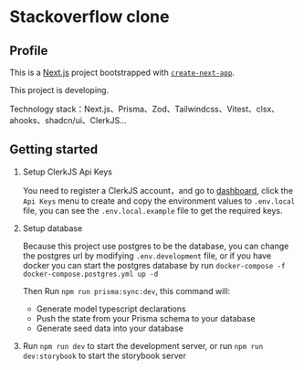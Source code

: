 # Stackoverflow clone

## Profile

This is a [Next.js](https://nextjs.org/) project bootstrapped with [`create-next-app`](https://github.com/vercel/next.js/tree/canary/packages/create-next-app).

This project is developing.

Technology stack：Next.js、Prisma、Zod、Tailwindcss、Vitest、clsx、ahooks、shadcn/ui、ClerkJS...

## Getting started

1. Setup ClerkJS Api Keys

   You need to register a ClerkJS account，and go to [dashboard](https://dashboard.clerk.com/), click the `Api Keys` menu to create and copy the environment values to `.env.local` file, you can see the `.env.local.example` file to get the required keys.

2. Setup database

   Because this project use postgres to be the database, you can change the postgres url by modifying `.env.development` file, or if you have docker you can start the postgres database by run `docker-compose -f docker-compose.postgres.yml up -d`

   Then Run `npm run prisma:sync:dev`, this command will:

   - Generate model typescript declarations
   - Push the state from your Prisma schema to your database
   - Generate seed data into your database

3. Run `npm run dev` to start the development server, or run `npm run dev:storybook` to start the storybook server
